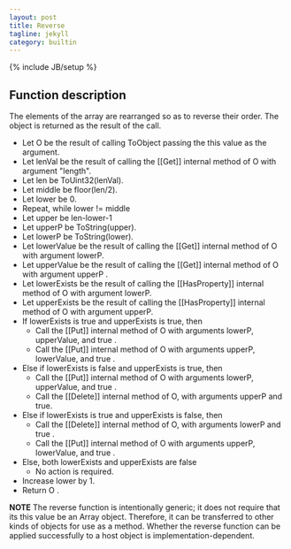 ```yaml
---
layout: post
title: Reverse
tagline: jekyll
category: builtin
---
```


{% include JB/setup %}

## Function description

The elements of the array are rearranged so as to reverse their order. The object is returned as the result of 
the call. 
*  Let O be the result of calling ToObject passing the this value as the argument. 
*  Let lenVal be the result of calling the \[\[Get]] internal method of O with argument "length". 
*  Let len be ToUint32(lenVal). 
*  Let middle be  floor(len/2). 
*  Let lower be 0. 
*  Repeat, while lower != middle 
  *  Let upper be len-lower-1
  *  Let upperP be ToString(upper). 
  *  Let lowerP be ToString(lower). 
  *  Let lowerValue be the result of calling the \[\[Get]] internal method of O with argument  lowerP. 
  *  Let upperValue be the result of calling the \[\[Get]] internal method of O with argument upperP . 
  *  Let lowerExists be the result of calling the \[\[HasProperty]] internal method of O with argument lowerP. 
  *  Let upperExists be the result of calling the \[\[HasProperty]] internal method of O with argument upperP. 
  *  If lowerExists is true and upperExists is true, then 
      +  Call the \[\[Put]] internal method of O with arguments lowerP, upperValue, and true . 
      +  Call the \[\[Put]] internal method of O with arguments upperP, lowerValue, and true . 
  *  Else if lowerExists is false and upperExists is true, then 
      +  Call the \[\[Put]] internal method of O with arguments lowerP, upperValue, and true . 
      +  Call the \[\[Delete]] internal method of O, with arguments upperP and true. 
  *  Else if lowerExists is true and upperExists is false, then 
      +  Call the \[\[Delete]] internal method of O, with arguments lowerP and true . 
      +  Call the \[\[Put]] internal method of O with arguments upperP, lowerValue, and true . 
  *  Else, both lowerExists and upperExists are false 
      +  No action is required. 
  *  Increase lower by 1.
*  Return O . 
  
__NOTE__
The reverse function  is  intentionally  generic;  it  does  not  require  that  its this value  be  an  Array  object. 
Therefore,  it  can  be  transferred  to  other  kinds  of  objects  for  use  as  a  method.  Whether  the reverse function  can  be 
applied successfully to a host object is implementation-dependent. 